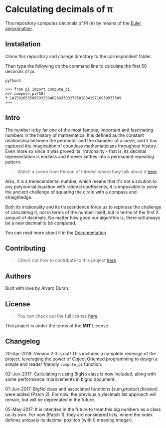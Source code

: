 # Calculating decimals of π
This repository computes decimals of Pi (π) by means of the [Euler aproximation](http://mathworld.wolfram.com/πFormulas.html).

## Installation
Clone this repository and change directory to the correspondent folder.

Then type the following on the command line to calculate the first 50 decimals of pi.

```
python3

>>> from pi import compute_pi
>>> compute_pi(50)
3.14159265358979323846264338327950288419716939937509
>>>
```

## Intro
The number  is by far one of the most famous, important and fascinating numbers in the history of mathematics. It is defined as the constant relationship between the perimeter and the diameter of a circle, and it has captured the imagination of countless mathematicians throughout history. Even more so since it was proved its irrationality - that is, its decimal representation is endless and it never settles into a permanent repeating pattern.

>Watch a scene from Person of Interest where they talk about π [here](https://www.youtube.com/watch?v=fXTRcsxG7IQ).

Also, π is a transcendental number, which means that it's not a solution to any polynomial equation with rational coefficients; it is impossible to solve the ancient challenge of squaring the circle with a compass and straightedge.

Both its irrationality and its trascendence force us to rephrase the challenge of calculating π, not in terms of the number itself, but in terms of the first X amount of decimals. No matter how good our algorithm is, there will always be a new decimal to be computed.

You can read more about it in the [Documentation](docs/Index.md)

## Contributing
>Check out how to contribute to this project [here](https://github.com/ohduran/number_pi/CONTRIBUTING.md)

## Authors

Built with love by Alvaro Duran.

## License
>You can check out the full license [here](https://github.com/ohduran/number_pi/LICENSE.md)

This project is under the terms of the **MIT** License.

## Changelog

20-Apr-2018: Version 2.0 is out! This includes a complete redesign of the project, leveraging the power of Object Oriented programming to design a simple and reader friendly `compute_pi` function.

02-Jun-2017: Calculating π using BigNo class is now included, along with some performance improvements in bigno document.

01-Jun-2017: BigNo class and associated functions (sum,product,division) were added (Patch 2). For now, the previous n_decimals list approach will remain, but will be deprecated in the future.

05-May-2017: It is intended in the future to treat this big numbers as a class on its own. For now (Patch 1), they are considered lists, where the index defines uniquely its decimal position (with 0 meaning integer).
